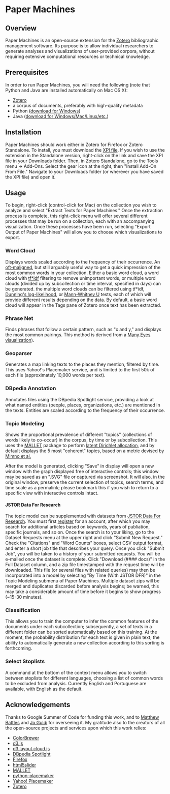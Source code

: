 # Paper Machines

## Overview

Paper Machines is an open-source extension for the [Zotero](http://www.zotero.org/) bibliographic management software. Its purpose is to allow individual researchers to generate analyses and visualizations of user-provided corpora, without requiring extensive computational resources or technical knowledge.

## Prerequisites

In order to run Paper Machines, you will need the following (note that Python and Java are installed automatically on Mac OS X):

* [Zotero](http://www.zotero.org/)
* a corpus of documents, preferably with high-quality metadata
* Python ([download for Windows](http://www.python.org/ftp/python/2.7.3/python-2.7.3.msi))
* Java ([download for Windows/Mac/Linux/etc.](http://java.com/en/download/index.jsp))

## Installation
Paper Machines should work either in Zotero for Firefox or Zotero Standalone. To install, you must download the <a href="https://github.com/downloads/chrisjr/papermachines/papermachines-0.1.9.xpi">XPI file</a>. If you wish to use the extension in the Standalone version, right-click on the link and save the XPI file in your Downloads folder. Then, in Zotero Standalone, go to the Tools menu -> Add-Ons. Select the gear icon at the right, then "Install Add-On From File." Navigate to your Downloads folder (or wherever you have saved the XPI file) and open it.

## Usage
To begin, right-click (control-click for Mac) on the collection you wish to analyze and select "Extract Texts for Paper Machines." Once the extraction process is complete, this right-click menu will offer several different processes that may be run on a collection, each with an accompanying visualization. Once these processes have been run, selecting "Export Output of Paper Machines" will allow you to choose which visualizations to export.

### Word Cloud
Displays words scaled according to the frequency of their occurrence. An [oft-maligned](http://www.niemanlab.org/2011/10/word-clouds-considered-harmful/), but still arguably useful way to get a quick impression of the most common words in your collection. Either a basic word cloud, a word cloud with [tf*idf](http://en.wikipedia.org/wiki/Tf*idf) filtering to remove unimportant words, or multiple word clouds (divided up by subcollection or time interval, specified in days) can be generated. the multiple word clouds can be filtered using tf*idf, [Dunning's log-likelihood](http://wordhoard.northwestern.edu/userman/analysis-comparewords.html#loglike), or [Mann-Whitney U](http://tedunderwood.wordpress.com/2011/11/09/identifying-the-terms-that-characterize-an-author-or-genre-why-dunnings-may-not-be-the-best-method/) tests, each of which will provide different results depending on the data. By default, a basic word cloud will appear in the Tags pane of Zotero once text has been extracted.

### Phrase Net
Finds phrases that follow a certain pattern, such as "x and y," and displays the most common pairings. This method is derived from a [Many Eyes visualization](http://www-958.ibm.com/software/data/cognos/manyeyes/page/Phrase_Net.html)).

### Geoparser
Generates a map linking texts to the places they mention, filtered by time. This uses Yahoo!'s Placemaker service, and is limited to the first 50k of each file (approximately 10,000 words per text).

### DBpedia Annotation
Annotates files using the DBpedia Spotlight service, providing a look at what named entities (people, places, organizations, etc.) are mentioned in the texts. Entities are scaled according to the frequency of their occurrence.

### Topic Modeling
Shows the proportional prevalence of different "topics" (collections of words likely to co-occur) in the corpus, by time or by subcollection. This uses the [MALLET](http://mallet.cs.umass.edu) package to perform [latent Dirichlet allocation](http://en.wikipedia.org/wiki/Latent_Dirichlet_allocation), and by default displays the 5 most "coherent" topics, based on a metric devised by [Mimno et al.](http://www.cs.princeton.edu/~mimno/papers/mimno-semantic-emnlp.pdf)

After the model is generated, clicking "Save" in display will open a new window with the graph displayed free of interactive controls; this window may be saved as an ".SVG" file or captured via screenshot. It will also, in the original window, preserve the current selection of topics, search terms, and time scale as a permalink; please bookmark this if you wish to return to a specific view with interactive controls intact.

#### JSTOR Data For Research
The topic model can be supplemented with datasets from [JSTOR Data For Research](http://dfr.jstor.org/). You must first [register](http://dfr.jstor.org/accounts/register/) for an account, after which you may search for additional articles based on keywords, years of publiation, specific journals, and so on. Once the search is to your liking, go to the Dataset Requests menu at the upper right and click "Submit New Request." Check the "Citations" and "Word Counts" boxes, select CSV output format, and enter a short job title that describes your query. Once you click "Submit Job", you will be taken to a history of your submitted requests. You will be e-mailed once the dataset is complete. Click "Download (#### docs)" in the Full Dataset column, and a zip file timestamped with the request time will be downloaded. This file (or several files with related queries) may then be incorporated into a model by selecting "By Time (With JSTOR DFR)" in the Topic Modeling submenu of Paper Machines. Multiple dataset zips will be merged and duplicates discarded before analysis begins; be warned, this may take a considerable amount of time before it begins to show progress (~15-30 minutes).

### Classification
This allows you to train the computer to infer the common features of the documents under each subcollection; subsequently, a set of texts in a different folder can be sorted automatically based on this training. At the moment, the probability distribution for each text is given in plain text; the ability to automatically generate a new collection according to this sorting is forthcoming.

### Select Stoplists
A command at the bottom of the context menu allows you to switch between stoplists for different languages, choosing a list of common words to be excluded from analysis. Currently English and Portuguese are available, with English as the default.

## Acknowledgements
Thanks to Google Summer of Code for funding this work, and to [Matthew Battles](http://metalab.harvard.edu/people/) and [Jo Guldi](http://www.joguldi.com/) for overseeing it. My gratitude also to the creators of all the open-source projects and services upon which this work relies:

* [ColorBrewer](http://colorbrewer2.org/)
* [d3.js](http://d3js.org/)
* [d3.layout.cloud.js](https://github.com/jasondavies/d3-cloud)
* [DBpedia Spotlight](https://github.com/dbpedia-spotlight/dbpedia-spotlight)
* [Firefox](http://www.firefox.com/)
* [html5slider](https://github.com/fryn/html5slider)
* [MALLET](http://mallet.cs.umass.edu)
* [python-placemaker](https://github.com/bycoffe/python-placemaker/)
* [Yahoo! Placemaker](http://developer.yahoo.com/geo/placemaker/)
* [Zotero](http://www.zotero.org/)
